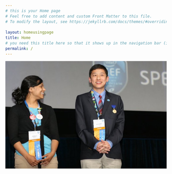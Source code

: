 ```yaml
---
# this is your Home page
# Feel free to add content and custom Front Matter to this file.
# To modify the layout, see https://jekyllrb.com/docs/themes/#overriding-theme-defaults

layout: homeusingpage
title: Home
# you need this title here so that it shows up in the navigation bar (in header_pages in config.yml)
permalink: /
---
```




<!-- home photo style with hover text -->
<style>
.responsivevertical {
  max-height: 100%;
  width: auto;
  vertical-align: middle;
}
</style>



<!-- overlay title style -->
<style>
.homephotocontainer {
  position: relative;
  width: 100%;
}

.overlay {
  position: absolute;
  bottom: 0;
  background: rgb(0, 0, 0);
  background: rgba(0, 0, 0, 0.5); /* Black see-through */
  color: #f1f1f1;
  width: 100%;
  transition: .5s ease;
  opacity:0;
  color: white;
  font-size: 15px;
  padding: 0px;
  text-align: left;
}

.homephotocontainer:hover .overlay {
  opacity: 1;
}
</style>


<!-- overlay title
<div class="homephotocontainer">
  <img src="/assets/HomePhoto.jpg" alt="Avatar" class="image">
  <div class="overlay">
  <div style="padding:20px;">
  Intel ISEF Awards Ceremony (with Shree Bose)
  </div>
  </div>
</div>
-->


<!-- hover text method using overlay -->
<div class="homephotocontainer">

<img src="/assets/HomePhoto.jpg" title="Intel ISEF in Los Angeles (with Shree Bose)" class="responsivevertical" class="hover">

<div class="overlay">
<div style="padding:20px;">
Intel ISEF Awards Ceremony (with Shree Bose)
</div>
</div>

</div>



<!-- hover text original
<div id="hovertext">

<img src="/assets/HomePhoto.jpg" title="Intel ISEF in Los Angeles (with Shree Bose)" class="responsivevertical" class="hover">

<p class="hover text">Intel ISEF Awards Ceremony (with Shree Bose)</p>

</div>
-->











<!--
![HomePhoto](/assets/HomePhoto.jpg){:class="img-responsive"}
-->
